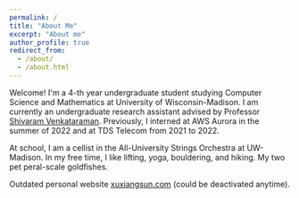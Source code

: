 ```yaml
---
permalink: /
title: "About Me"
excerpt: "About me"
author_profile: true
redirect_from: 
  - /about/
  - /about.html
---
```


Welcome! I'm a 4-th year undergraduate student studying Computer Science and Mathematics at University of Wisconsin-Madison. I am currently an undergraduate research assistant advised by Professor [Shivaram Venkataraman](https://shivaram.org/). Previously, I interned at AWS Aurora in the summer of 2022 and at TDS Telecom from 2021 to 2022.

At school, I am a cellist in the All-University Strings Orchestra at UW-Madison. In my free time, I like lifting, yoga, bouldering, and hiking. My two pet peral-scale goldfishes.

Outdated personal website [xuxiangsun.com](http://xuxiangsun.com) (could be deactivated anytime).
